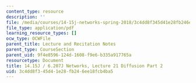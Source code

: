 ```yaml
---
content_type: resource
description: ''
file: /media/courses/14-15j-networks-spring-2018/3c4dd8f345d41e28fb246ee18fcb4ba5_MIT14_15JS18_lec21.pdf
file_type: application/pdf
learning_resource_types: []
ocw_type: OCWFile
parent_title: Lecture and Recitation Notes
parent_type: CourseSection
parent_uid: 9f4e8596-124d-1608-f9e6-b335a917765a
resourcetype: Document
title: 14.15J / 6.207J Networks, Lecture 21 Diffusion Part 2
uid: 3c4dd8f3-45d4-1e28-fb24-6ee18fcb4ba5
---
```

